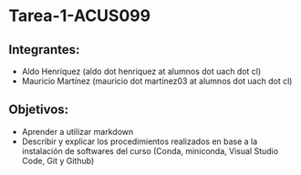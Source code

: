 # Tarea-1-ACUS099
## Integrantes:
* Aldo Henríquez (aldo dot henriquez at alumnos dot uach dot cl)
* Mauricio Martínez (mauricio dot martinez03 at alumnos dot uach dot cl)
## Objetivos: 
* Aprender a utilizar markdown
* Describir y explicar los procedimientos realizados en base a la instalación de softwares del curso (Conda, miniconda, Visual Studio Code, Git y Github)
